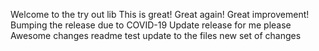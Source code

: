 Welcome to the try out lib
This is great!
Great again!
Great improvement! 
Bumping the release due to COVID-19
Update release for me please
Awesome changes
readme test
update to the files
new set of changes

